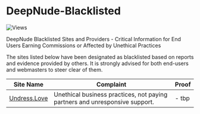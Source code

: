 # DeepNude-Blacklisted

![Views](https://hits.dwyl.com/gsw85/DeepNude-Blacklisted.svg?label=views)

DeepNude Blacklisted Sites and Providers - Critical Information for End Users Earning Commissions or Affected by Unethical Practices

The sites listed below have been designated as blacklisted based on reports and evidence provided by others. It is strongly advised for both end-users and webmasters to steer clear of them.

| **Site Name**                                        | **Complaint**                                                              | **Proof** |
|------------------------------------------------------|----------------------------------------------------------------------------|--------------|
| [Undress.Love](https://www.undress.love/)            | Unethical business practices, not paying partners and unresponsive support.| - tbp        |
